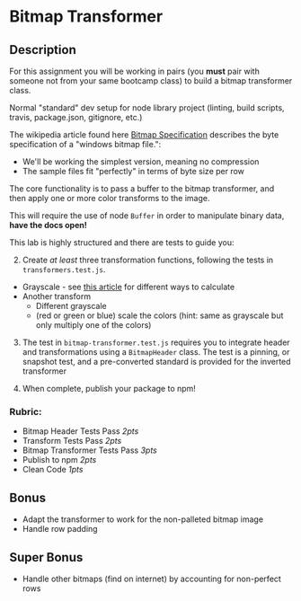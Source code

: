 Bitmap Transformer
====

## Description

For this assignment you will be working in pairs (you **must** pair with someone not from your same bootcamp class) to build a bitmap transformer class.

Normal "standard" dev setup for node library project (linting, build scripts, travis, package.json, gitignore, etc.)

The wikipedia article found here [Bitmap Specification](https://en.wikipedia.org/wiki/BMP_file_format) 
describes the byte specification of a "windows bitmap file.":
* We'll be working the simplest version, meaning no compression
* The sample files fit "perfectly" in terms of byte size per row

The core functionality is to pass a buffer to the bitmap transformer, and then apply
one or more color transforms to the image.

This will require the use of node `Buffer` in order to manipulate binary data, **have the docs open!**

This lab is highly structured and there are tests to guide you:

<!-- 1. Start with the tests in `bitmap-header.test.js`. This will require you to find
the location of the needed data using the wikipedia article.
   1. The first test requires that you have the right constants defined. You will need to figure these
   out from the wikipedia article
   2. The second test requires that you create a `BitmapHeader` class that finds the information
  in the bitmap header and structures it as properties of the `bitmapHeader` instance. -->
2. Create _at least_ three transformation functions, following the tests in `transformers.test.js`.
  <!-- * Invert -->
  * Grayscale - see [this article](https://www.johndcook.com/blog/2009/08/24/algorithms-convert-color-grayscale/) 
  for different ways to calculate
  * Another transform
    * Different grayscale
    * (red or green or blue) scale the colors (hint: same as grayscale but only multiply one of the colors)

3. The test in `bitmap-transformer.test.js` requires you to integrate header and transformations using a `BitmapHeader` class. The test is a pinning, or snapshot test, and a pre-converted standard is provided
for the inverted transformer

4. When complete, publish your package to npm!

### Rubric:
* Bitmap Header Tests Pass *2pts*
* Transform Tests Pass *2pts*
* Bitmap Transformer Tests Pass *3pts*
* Publish to npm *2pts*
* Clean Code *1pts*

## Bonus

* Adapt the transformer to work for the non-palleted bitmap image
* Handle row padding

## Super Bonus

* Handle other bitmaps (find on internet) by accounting for non-perfect rows
